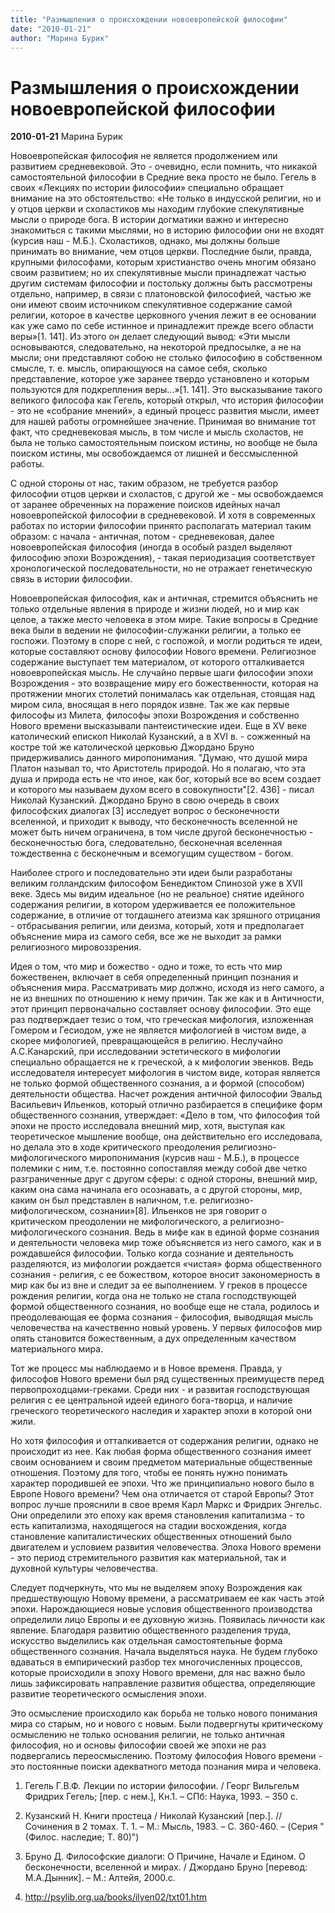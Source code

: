 ```yaml
---
title: "Размышления о происхождении новоевропейской философии"
date: "2010-01-21"
author: "Марина Бурик"
---
```


# Размышления о происхождении новоевропейской философии

**2010-01-21** Марина Бурик

Новоевропейская философия не является продолжением или развитием средневековой. Это - очевидно, если помнить, что никакой самостоятельной философии в Средние века просто не было. Гегель в своих «Лекциях по истории философии» специально обращает внимание на это обстоятельство: «Не только в индусской религии, но и у отцов церкви и схоластиков мы находим глубокие спекулятивные мысли о природе бога. В истории догматики важно и интересно знакомиться с такими мыслями, но в историю философии они не входят (курсив наш - М.Б.). Схоластиков, однако, мы должны больше принимать во внимание, чем отцов церкви. Последние были, правда, крупными философами, которым христианство очень многим обязано своим развитием; но их спекулятивные мысли принадлежат частью другим системам философии и постольку должны быть рассмотрены отдельно, например, в связи с платоновской философией, частью же они имеют своим источником спекулятивное содержание самой религии, которое в качестве церковного учения лежит в ее основании как уже само по себе истинное и принадлежит прежде всего области веры»[1. 141]. Из этого он делает следующий вывод: «Эти мысли основываются, следовательно, на некоторой предпосылке, а не на мысли; они представляют собою не столько философию в собственном смысле, т. е. мысль, опирающуюся на самое себя, сколько представление, которое уже заранее твердо установлено и которым пользуются для подкрепления веры...»[1. 141]. Это высказывание такого великого философа как Гегель, который открыл, что история философии - это не «собрание мнений», а единый процесс развития мысли, имеет для нашей работы огромнейшее значение. Принимая во внимание тот факт, что средневековая мысль, в том числе и мысль схоластов, не была не только самостоятельным поиском истины, но вообще не была поиском истины, мы освобождаемся от лишней и бессмысленной работы.

С одной стороны от нас, таким образом, не требуется разбор философии отцов церкви и схоластов, с другой же - мы освобождаемся от заранее обреченных на поражение поисков идейных начал новоевропейской философии в средневековой. И хотя в современных работах по истории философии принято располагать материал таким образом: с начала - античная, потом - средневековая, далее новоевропейская философия (иногда в особый раздел выделяют философию эпохи Возрождения), - такая периодизация соответствует хронологической последовательности, но не отражает генетическую связь в истории философии.

Новоевропейская философия, как и античная, стремится объяснить не только отдельные явления в природе и жизни людей, но и мир как целое, а также место человека в этом мире. Такие вопросы в Средние века были в ведении не философии-служанки религии, а только ее госпожи. Поэтому в споре с ней, с госпожой, и могли родиться те идеи, которые составляют основу философии Нового времени. Религиозное содержание выступает тем материалом, от которого отталкивается новоевропейская мысль. Не случайно первые шаги философии эпохи Возрождения - это возвращение миру его божественности, которая на протяжении многих столетий понималась как отдельная, стоящая над миром сила, вносящая в него порядок извне. Так же как первые философы из Милета, философы эпохи Возрождения и собственно Нового времени высказывали пантеистические идеи. Еще в XV веке католический епископ Николай Кузанский, а в XVI в. - сожженный на костре той же католической церковью Джордано Бруно придерживались данного миропонимания. "Думаю, что душой мира Платон называл то, что Аристотель природой. Но я полагаю, что эта душа и природа есть не что иное, как бог, который все во всем создает и которого мы называем духом всего в совокупности"[2. 436] - писал Николай Кузанский. Джордано Бруно в свою очередь в своих философских диалогах [3] исследует вопрос о бесконечности вселенной, и приходит к выводу, что бесконечность вселенной не может быть ничем ограничена, в том числе другой бесконечностью - бесконечностью бога, следовательно, бесконечная вселенная тождественна с бесконечным и всемогущим существом - богом.

Наиболее строго и последовательно эти идеи были разработаны великим голландским философом Бенедиктом Спинозой уже в XVII веке. Здесь мы видим идеальное (но не реальное) снятие идейного содержания религии, в котором удерживается ее положительное содержание, в отличие от тогдашнего атеизма как зряшного отрицания - отбрасывания религии, или деизма, который, хотя и предполагает объяснение мира из самого себя, все же не выходит за рамки религиозного мировоззрения.

Идея о том, что мир и божество - одно и тоже, то есть что мир божественен, включает в себя определенный принцип познания и объяснения мира. Рассматривать мир должно, исходя из него самого, а не из внешних по отношению к нему причин. Так же как и в Античности, этот принцип первоначально составляет основу философии. Это еще раз подтверждает тезис о том, что греческая мифология, изложенная Гомером и Гесиодом, уже не является мифологией в чистом виде, а скорее мифологией, превращающейся в религию. Неслучайно А.С.Канарский, при исследовании эстетического в мифологии специально обращается не к греческой, а к мифологии эвенков. Ведь исследователя интересует мифология в чистом виде, которая является не только формой общественного сознания, а и формой (способом) деятельности общества. Насчет рождения античной философии Эвальд Васильевич Ильенков, который отлично разбирается в специфике форм общественного сознания, утверждает: «Дело в том, что философия той эпохи не просто исследовала внешний мир, хотя, выступая как теоретическое мышление вообще, она действительно его исследовала, но делала это в ходе критического преодоления религиозно-мифологического миропонимания (курсив наш - М.Б.), в процессе полемики с ним, т.е. постоянно сопоставляя между собой две четко разграниченные друг с другом сферы: с одной стороны, внешний мир, каким она сама начинала его осознавать, а с другой стороны, мир, каким он был представлен в наличном, т.е. религиозно-мифологическом, сознании»[8]. Ильенков не зря говорит о критическом преодолении не мифологического, а религиозно-мифологического сознания. Ведь в мифе как в единой форме сознания и деятельности человека мир тоже объясняется из него самого, как и в рождавшейся философии. Только когда сознание и деятельность разделяются, из мифологии рождается «чистая» форма общественного сознания - религия, с ее божеством, которое вносит закономерность в мир как бы из вне и следит за ее выполнением. У греков в процессе рождения религии, когда она не только не стала господствующей формой общественного сознания, но вообще еще не стала, родилось и преодолевающая ее форма сознания - философия, выводящая мысль человечества на качественно новый уровень. У первых философов мир опять становится божественным, а дух определенным качеством материального мира.

Тот же процесс мы наблюдаемо и в Новое временя. Правда, у философов Нового времени был ряд существенных преимуществ перед первопроходцами-греками. Среди них - и развитая господствующая религия с ее центральной идеей единого бога-творца, и наличие греческого теоретического наследия и характер эпохи в которой они жили.

Но хотя философия и отталкивается от содержания религии, однако не происходит из нее. Как любая форма общественного сознания имеет своим основанием и своим предметом материальные общественные отношения. Поэтому для того, чтобы ее понять нужно понимать характер породившей ее эпохи. Что же принципиально нового было в Европе Нового времени? Чем она отличается от старой Европы? Этот вопрос лучше прояснили в свое время Карл Маркс и Фридрих Энгельс. Они определили это епоху как время становления капитализма - то есть капитализма, находящегося на стадии восхождения, когда становление капиталистических общественных отношений было двигателем и условием развития человечества. Эпоха Нового времени - это период стремительного развития как материальной, так и духовной культуры человечества.

Следует подчеркнуть, что мы не выделяем эпоху Возрождения как предшествующую Новому времени, а рассматриваем ее как часть этой эпохи. Нарождающиеся новые условия общественного производства определили лицо Европы и ее духовную жизнь. Появилась личности как явление. Благодаря развитию общественного разделения труда, искусство выделились как отдельная самостоятельные форма общественного сознания. Начала выделяться наука. Не будем глубоко вдаваться в емпирический разбор тех многочисленных процессов, которые происходили в эпоху Нового времени, для нас важно было лишь зафиксировать направление развития общества, определяющие развитие теоретического осмысления эпохи.

Это осмысление происходило как борьба не только нового понимания мира со старым, но и нового с новым. Были подвергнуты критическому осмыслению не только основания религии, не только античная философия, но и основы философии своей же эпохи не раз подвергались переосмыслению. Поэтому философия Нового времени - это постоянные поиски адекватного метода познания мира и человека.

1. Гегель Г.В.Ф. Лекции по истории философии. / Георг Вильгельм Фридрих Гегель; [пер. с нем.], Кн.1. – СПб: Наука, 1993. – 350 с.

2. Кузанский Н. Книги простеца / Николай Кузанский [пер.]. // Сочинения в 2 томах. Т. 1. – М.: Мысль, 1983. – C. 360-460. – (Серия "(Филос. наследие; Т. 80)")

3. Бруно Д. Философские диалоги: О Причине, Начале и Едином. О бесконечности, вселенной и мирах. / Джордано Бруно [перевод: М.А.Дынник]. – М.: Алтейя, 2000.с.

4. http://psylib.org.ua/books/ilyen02/txt01.htm